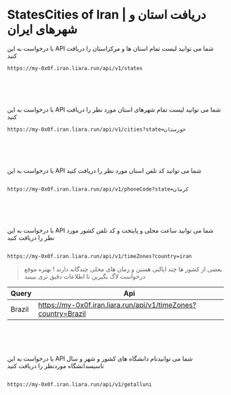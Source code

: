 # StatesCities of Iran | دریافت استان و شهرهای ایران

با درخواست به این API شما می توانید لیست تمام استان ها و مرکزاستان را دریافت کنید

```sh
https://my-0x0f.iran.liara.run/api/v1/states

```
<br>
<br>
<br>

با درخواست به این API شما می توانید لیست تمام شهرهای استان مورد نظر را دریافت کنید

```sh
https://my-0x0f.iran.liara.run/api/v1/cities?state=خوزستان

```
<br>
<br>
<br>

با درخواست به این API شما می توانید کد تلفن استان مورد نظر را دریافت کنید

```sh

https://my-0x0f.iran.liara.run/api/v1/phoneCode?state=کرمان

```
<br>
<br>
<br>


با درخواست به این API شما می توانید ساعت محلی و پایتخت و کد تلفن کشور مورد نظر را دریافت کنید

```sh

https://my-0x0f.iran.liara.run/api/v1/timeZones?country=iran

```
>بعضی از کشور ها چند ایالتی هستن و زمان های محلی چندگانه دارند ! بهتره موقع درخواست لاگ بگیرین تا اطلاعات دقیق تری ببینید

| Query | Api |
| ------ | ------ |
| Brazil | https://my-0x0f.iran.liara.run/api/v1/timeZones?country=Brazil |



<br>
<br>
<br>

با درخواست به این API شما می توانیدنام دانشگاه های کشور و شهر و سال تاسیسدانشگاه موردنظر را دریافت کنید

```sh

https://my-0x0f.iran.liara.run/api/v1/getalluni
